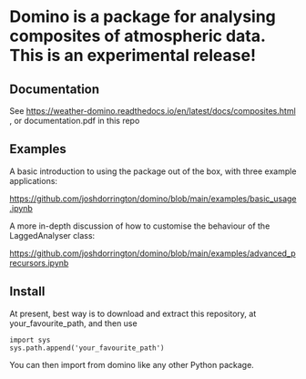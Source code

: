 # Domino is a package for analysing composites of atmospheric data. This is an experimental release!

## Documentation

See https://weather-domino.readthedocs.io/en/latest/docs/composites.html , or documentation.pdf in this repo

## Examples

A basic introduction to using the package out of the box, with three example applications:

https://github.com/joshdorrington/domino/blob/main/examples/basic_usage.ipynb

A more in-depth discussion of how to customise the behaviour of the LaggedAnalyser class:

https://github.com/joshdorrington/domino/blob/main/examples/advanced_precursors.ipynb

## Install

At present, best way is to download and extract this repository, at your_favourite_path, and then use 
```
import sys
sys.path.append('your_favourite_path')
```
You can then import from domino like any other Python package.

